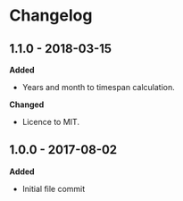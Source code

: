 # Changelog

## 1.1.0 - 2018-03-15
**Added**

* Years and month to timespan calculation.

**Changed**

* Licence to MIT.

## 1.0.0 - 2017-08-02
**Added**

* Initial file commit
